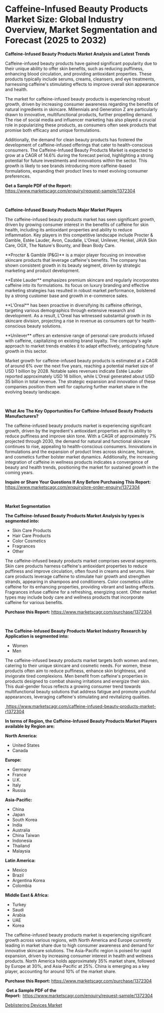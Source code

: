 <p><h1>Caffeine-Infused Beauty Products Market Size: Global Industry Overview, Market Segmentation and Forecast (2025 to 2032)</h1></p><p><strong>Caffeine-Infused Beauty Products Market Analysis and Latest Trends</strong></p>
<p><p>Caffeine-infused beauty products have gained significant popularity due to their unique ability to offer skin benefits, such as reducing puffiness, enhancing blood circulation, and providing antioxidant properties. These products typically include serums, creams, cleansers, and eye treatments, harnessing caffeine's stimulating effects to improve overall skin appearance and health.</p><p>The market for caffeine-infused beauty products is experiencing robust growth, driven by increasing consumer awareness regarding the benefits of natural ingredients in skincare. Millennials and Generation Z are particularly drawn to innovative, multifunctional products, further propelling demand. The rise of social media and influencer marketing has also played a crucial role in popularizing these products, as consumers often seek products that promise both efficacy and unique formulations.</p><p>Additionally, the demand for clean beauty products has fostered the development of caffeine-infused offerings that cater to health-conscious consumers. The Caffeine-Infused Beauty Products Market is expected to grow at a CAGR of 14.6% during the forecast period, highlighting a strong potential for future investments and innovations within the sector. This growth is likely to see brands introducing more caffeine-based formulations, expanding their product lines to meet evolving consumer preferences.</p></p>
<p><strong>Get a Sample PDF of the Report:&nbsp;</strong> <a href="https://www.marketscagr.com/enquiry/request-sample/1372304?utm_campaign=3098&utm_medium=2&utm_source=Github&utm_content=ia&utm_term=22032025&utm_id=caffeine-infused-beauty-products">https://www.marketscagr.com/enquiry/request-sample/1372304</a></p>
<p>&nbsp;</p>
<p><strong>Caffeine-Infused Beauty Products Major Market Players</strong></p>
<p><p>The caffeine-infused beauty products market has seen significant growth, driven by growing consumer interest in the benefits of caffeine for skin health, including its antioxidant properties and ability to reduce inflammation. Key players in this competitive landscape include Procter & Gamble, Estée Lauder, Avon, Caudalie, L'Oreal, Unilever, Henkel, JAVA Skin Care, OGX, The Nature's Bounty, and Bean Body Care.</p><p>**Procter & Gamble (P&G)** is a major player focusing on innovative skincare products that leverage caffeine's benefits. The company has shown consistent growth in its beauty segment, driven by strategic marketing and product development. </p><p>**Estée Lauder** emphasizes premium skincare and regularly incorporates caffeine into its formulations. Its focus on luxury branding and effective marketing strategies has resulted in robust market performance, bolstered by a strong customer base and growth in e-commerce sales.</p><p>**L'Oreal** has been proactive in diversifying its caffeine offerings, targeting various demographics through extensive research and development. As a result, L'Oreal has witnessed substantial growth in its skincare division, projecting a rise in revenue as consumers opt for health-conscious beauty solutions.</p><p>**Unilever** offers an extensive range of personal care products infused with caffeine, capitalizing on existing brand loyalty. The company's agile approach to market trends enables it to adapt effectively, anticipating future growth in this sector.</p><p>Market growth for caffeine-infused beauty products is estimated at a CAGR of around 6% over the next five years, reaching a potential market size of USD 1 billion by 2028. Notable sales revenues indicate Estée Lauder reported approximately USD 16 billion, while L'Oreal generated about USD 35 billion in total revenue. The strategic expansion and innovation of these companies position them well for capturing further market share in the evolving beauty landscape.</p></p>
<p>&nbsp;</p>
<p><strong>What Are The Key Opportunities For Caffeine-Infused Beauty Products Manufacturers?</strong></p>
<p><p>The caffeine-infused beauty products market is experiencing significant growth, driven by the ingredient's antioxidant properties and its ability to reduce puffiness and improve skin tone. With a CAGR of approximately 7% projected through 2030, the demand for natural and functional skincare continues to rise, appealing to health-conscious consumers. Innovations in formulations and the expansion of product lines across skincare, haircare, and cosmetics further bolster market dynamics. Additionally, the increasing integration of caffeine in wellness products indicates a convergence of beauty and health trends, positioning the market for sustained growth in the coming years.</p></p>
<p><strong>Inquire or Share Your Questions If Any Before Purchasing This Report:</strong> <a href="https://www.marketscagr.com/enquiry/pre-order-enquiry/1372304?utm_campaign=3098&utm_medium=2&utm_source=Github&utm_content=ia&utm_term=22032025&utm_id=caffeine-infused-beauty-products">https://www.marketscagr.com/enquiry/pre-order-enquiry/1372304</a></p>
<p>&nbsp;</p>
<p><strong>Market Segmentation</strong></p>
<p><strong>The Caffeine-Infused Beauty Products Market Analysis by types is segmented into:</strong></p>
<p><ul><li>Skin Care Products</li><li>Hair Care Products</li><li>Color Cosmetics</li><li>Fragrances</li><li>Other</li></ul></p>
<p><p>The caffeine-infused beauty products market comprises several segments. Skin care products harness caffeine's antioxidant properties to reduce puffiness and improve circulation, often found in creams and serums. Hair care products leverage caffeine to stimulate hair growth and strengthen strands, appearing in shampoos and conditioners. Color cosmetics utilize caffeine for its enhancing properties, providing vibrant and lasting effects. Fragrances infuse caffeine for a refreshing, energizing scent. Other market types may include body care and wellness products that incorporate caffeine for various benefits.</p></p>
<p><strong>Purchase this Report:&nbsp;</strong><a href="https://www.marketscagr.com/purchase/1372304?utm_campaign=3098&utm_medium=2&utm_source=Github&utm_content=ia&utm_term=22032025&utm_id=caffeine-infused-beauty-products">https://www.marketscagr.com/purchase/1372304</a></p>
<p>&nbsp;</p>
<p><strong>The Caffeine-Infused Beauty Products Market Industry Research by Application is segmented into:</strong></p>
<p><ul><li>Women</li><li>Men</li></ul></p>
<p><p>The caffeine-infused beauty products market targets both women and men, catering to their unique skincare and cosmetic needs. For women, these products often aim to reduce puffiness, enhance skin brightness, and invigorate tired complexions. Men benefit from caffeine's properties in products designed to combat shaving irritations and energize their skin. This dual-gender focus reflects a growing consumer trend towards multifunctional beauty solutions that address fatigue and promote youthful appearances, leveraging caffeine's stimulating and revitalizing qualities.</p></p>
<p><a href="https://www.marketscagr.com/caffeine-infused-beauty-products-market-r1372304?utm_campaign=3098&utm_medium=2&utm_source=Github&utm_content=ia&utm_term=22032025&utm_id=caffeine-infused-beauty-products">&nbsp;https://www.marketscagr.com/caffeine-infused-beauty-products-market-r1372304</a></p>
<p><strong>In terms of Region, the Caffeine-Infused Beauty Products Market Players available by Region are:</strong></p>
<p>
    <p> <strong> North America: </strong>
        <ul>
            <li>United States</li>
            <li>Canada</li>
        </ul>
        </p> 
    <p> <strong> Europe: </strong>
        <ul>
            <li>Germany</li>
            <li>France</li>
            <li>U.K.</li>
            <li>Italy</li>
            <li>Russia</li>
        </ul>
        </p> 
    <p> <strong> Asia-Pacific: </strong>
        <ul>
            <li>China</li>
            <li>Japan</li>
            <li>South Korea</li>
            <li>India</li>
            <li>Australia</li>
            <li>China Taiwan</li>
            <li>Indonesia</li>
            <li>Thailand</li>
            <li>Malaysia</li>
        </ul>
        </p> 
    <p> <strong> Latin America: </strong>
        <ul>
            <li>Mexico</li>
            <li>Brazil</li>
            <li>Argentina Korea</li>
            <li>Colombia</li>
        </ul>
        </p> 
    <p> <strong> Middle East & Africa: </strong>
        <ul>
            <li>Turkey</li>
            <li>Saudi</li>
            <li>Arabia</li>
            <li>UAE</li>
            <li>Korea</li>
        </ul>
    </p>
    </p>
<p><p>The caffeine-infused beauty products market is experiencing significant growth across various regions, with North America and Europe currently leading in market share due to high consumer awareness and demand for innovative skincare solutions. The Asia-Pacific region is poised for rapid expansion, driven by increasing consumer interest in health and wellness products. North America holds approximately 35% market share, followed by Europe at 30%, and Asia-Pacific at 25%. China is emerging as a key player, accounting for around 10% of the market share.</p></p>
<p><strong>Purchase this Report: </strong><a href="https://www.marketscagr.com/purchase/1372304?utm_campaign=3098&utm_medium=2&utm_source=Github&utm_content=ia&utm_term=22032025&utm_id=caffeine-infused-beauty-products">https://www.marketscagr.com/purchase/1372304</a></p>
<p>&nbsp;<strong>Get a Sample PDF of the Report:&nbsp;&nbsp;</strong><a href="https://www.marketscagr.com/enquiry/request-sample/1372304?utm_campaign=3098&utm_medium=2&utm_source=Github&utm_content=ia&utm_term=22032025&utm_id=caffeine-infused-beauty-products">https://www.marketscagr.com/enquiry/request-sample/1372304</a></p>
<p><strong></strong></p>
<p><p><a href="https://github.com/vassihucz/Market-Research-Report-List-1/blob/main/deblistering-devices-market.md?utm_campaign=3098&utm_medium=2&utm_source=Github&utm_content=ia&utm_term=22032025&utm_id=caffeine-infused-beauty-products">Deblistering Devices Market</a></p></p>